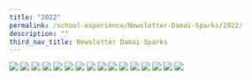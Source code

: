 ```yaml
---
title: "2022"
permalink: /school-experience/Newsletter-Damai-Sparks/2022/
description: ""
third_nav_title: Newsletter Damai Sparks
---
```

<a href="/images/DamaiBuzz/2022%20DMP%20SPARKs-page-001.jpeg"><img src="/images/DamaiBuzz/2022%20DMP%20SPARKs-page-001.jpeg"></a>
<a href="/images/DamaiBuzz/2022%20DMP%20SPARKs-page-002.jpeg"><img src="/images/DamaiBuzz/2022%20DMP%20SPARKs-page-002.jpeg"></a>
<a href="/images/DamaiBuzz/2022%20DMP%20SPARKs-page-003.jpeg"><img src="/images/DamaiBuzz/2022%20DMP%20SPARKs-page-003.jpeg"></a>
<a href="/images/DamaiBuzz/2022%20DMP%20SPARKs-page-004.jpeg"><img src="/images/DamaiBuzz/2022%20DMP%20SPARKs-page-004.jpeg"></a>
<a href="/images/DamaiBuzz/2022%20DMP%20SPARKs-page-005.jpeg"><img src="/images/DamaiBuzz/2022%20DMP%20SPARKs-page-005.jpeg"></a>
<a href="/images/DamaiBuzz/2022%20DMP%20SPARKs-page-006.jpeg"><img src="/images/DamaiBuzz/2022%20DMP%20SPARKs-page-006.jpeg"></a>
<a href="/images/DamaiBuzz/2022%20DMP%20SPARKs-page-007.jpeg"><img src="/images/DamaiBuzz/2022%20DMP%20SPARKs-page-007.jpeg"></a>
<a href="/images/DamaiBuzz/2022%20DMP%20SPARKs-page-008.jpeg"><img src="/images/DamaiBuzz/2022%20DMP%20SPARKs-page-008.jpeg"></a>
<a href="/images/DamaiBuzz/2022/2022%20DMP22%20SPARKs_2_1.jpg"><img src="/images/DamaiBuzz/2022/2022%20DMP22%20SPARKs_2_1.jpg"></a>
<a href="/images/DamaiBuzz/2022/2022%20DMP22%20SPARKs_2_2.jpg"><img src="/images/DamaiBuzz/2022/2022%20DMP22%20SPARKs_2_2.jpg"></a>
<a href="/images/DamaiBuzz/2022/2022%20DMP22%20SPARKs_2_3.jpg"><img src="/images/DamaiBuzz/2022/2022%20DMP22%20SPARKs_2_3.jpg"></a>
<a href="/images/DamaiBuzz/2022/2022%20DMP22%20SPARKs_2_4.jpg"><img src="/images/DamaiBuzz/2022/2022%20DMP22%20SPARKs_2_4.jpg"></a>
<a href="/images/DamaiBuzz/2022/2022%20DMP22%20SPARKs_2_5.jpg"><img src="/images/DamaiBuzz/2022/2022%20DMP22%20SPARKs_2_5.jpg"></a>
<a href="/images/DamaiBuzz/2022/2022%20DMP22%20SPARKs_2_6.jpg"><img src="/images/DamaiBuzz/2022/2022%20DMP22%20SPARKs_2_6.jpg"></a>
<a href="/images/DamaiBuzz/2022/2022%20DMP22%20SPARKs_2_7.jpg"><img src="/images/DamaiBuzz/2022/2022%20DMP22%20SPARKs_2_7.jpg"></a>
<a href="/images/DamaiBuzz/2022/2022%20DMP22%20SPARKs_2_8.jpg"><img src="/images/DamaiBuzz/2022/2022%20DMP22%20SPARKs_2_8.jpg"></a>
